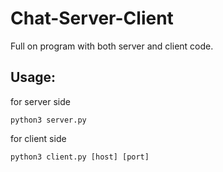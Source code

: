 # Chat-Server-Client
Full on program with both server and client code.
## Usage:
for server side
```
python3 server.py
```
for client side
```
python3 client.py [host] [port]
